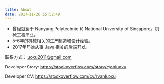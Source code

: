 ```yaml
---
title: About
date: 2017-11-26 15:52:49
---
```


- 曾经就读于 Nanyang Polytechnic 和 National University of Singapore。机械工程专业。
- 5-6年的机械相关的生产制造和设计经验。
- 2017年开始从事 Java 相关的后端开发。


联系方式：luoxu2011@gmail.com

Developer Story: https://stackoverflow.com/story/ryanluoxu

Developer CV: https://stackoverflow.com/cv/ryanluoxu
